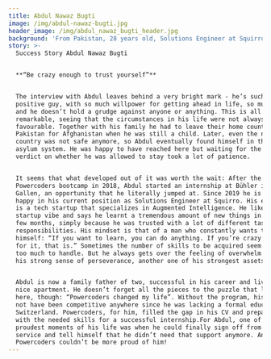 ```yaml
---
title: Abdul Nawaz Bugti
image: /img/abdul-nawaz-bugti.jpg
header_image: /img/abdul_nawaz_bugti_header.jpg
background: 'From Pakistan, 28 years old, Solutions Engineer at Squirro.'
story: >-
  Success Story Abdul Nawaz Bugti 


  **“Be crazy enough to trust yourself”**


  The interview with Abdul leaves behind a very bright mark - he’s such a
  positive guy, with so much willpower for getting ahead in life, so much faith
  and he doesn’t hold a grudge against anyone or anything. This is all the more
  remarkable, seeing that the circumstances in his life were not always
  favourable. Together with his family he had to leave their home country
  Pakistan for Afghanistan when he was still a child. Later, even the new
  country was not safe anymore, so Abdul eventually found himself in the Swiss
  asylum system. He was happy to have reached here but waiting for the final
  verdict on whether he was allowed to stay took a lot of patience. 


  It seems that what developed out of it was worth the wait: After the
  Powercoders bootcamp in 2018, Abdul started an internship at Bühler in St.
  Gallen, an opportunity that he literally jumped at. Since 2019 he is very
  happy in his current position as Solutions Engineer at Squirro. His employer
  is a tech startup that specializes in Augmented Intelligence. He likes the
  startup vibe and says he learnt a tremendous amount of new things in just a
  few months, simply because he was trusted with a lot of different tasks and
  responsibilities. His mindset is that of a man who constantly wants to improve
  himself: “If you want to learn, you can do anything. If you’re crazy enough
  for it, that is.” Sometimes the number of skills to be acquired seem like just
  too much to handle. But he always gets over the feeling of overwhelm thanks to
  his strong sense of perseverance, another one of his strongest assets. 


  Abdul is now a family father of two, successful in his career and lives in a
  nice apartment. He doesn’t forget all the pieces to the puzzle that lead him
  here, though: “Powercoders changed my life”. Without the program, his CV would
  not have been competitive anywhere since he was lacking a formal education in
  Switzerland. Powercoders, for him, filled the gap in his CV and prepared him
  with the needed skills for a successful internship.For Abdul, one of the
  proudest moments of his life was when he could finally sign off from social
  service and tell himself that he didn’t need that support anymore. And we at
  Powercoders couldn’t be more proud of him!
---
```


